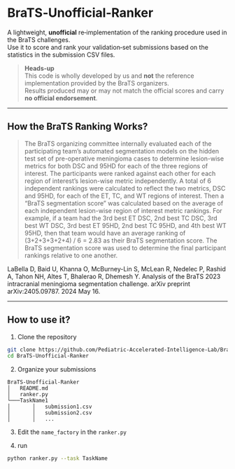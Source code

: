 # BraTS‑Unofficial‑Ranker

A lightweight, **unofficial** re‑implementation of the ranking procedure used in the BraTS challenges.  
Use it to score and rank your validation‑set submissions based on the statistics in the submission CSV files.

> **Heads‑up**  
> This code is wholly developed by us and **not** the reference implementation provided by the BraTS organizers.  
> Results produced may or may not match the official scores and carry **no official endorsement**.

---
## How the BraTS Ranking Works?


> The BraTS organizing committee internally evaluated each of the participating team’s automated segmentation models on the hidden test set of pre-operative meningioma cases to determine lesion-wise metrics for both DSC and 95HD for each of the three regions of interest. The participants were ranked against each other for each region of interest’s lesion-wise metric independently. A total of 6 independent rankings were calculated to reflect the two metrics, DSC and 95HD, for each of the ET, TC, and WT regions of interest. Then a “BraTS segmentation score” was calculated based on the average of each independent lesion-wise region of interest metric rankings. For example, if a team had the 3rd best ET DSC, 2nd best TC DSC, 3rd best WT DSC, 3rd best ET 95HD, 2nd best TC 95HD, and 4th best WT 95HD, then that team would have an average ranking of (3+2+3+3+2+4) / 6 = 2.83 as their BraTS segmentation score. The BraTS segmentation score was used to determine the final participant rankings relative to one another. 


LaBella D, Baid U, Khanna O, McBurney-Lin S, McLean R, Nedelec P, Rashid A, Tahon NH, Altes T, Bhalerao R, Dhemesh Y. Analysis of the BraTS 2023 intracranial meningioma segmentation challenge. arXiv preprint arXiv:2405.09787. 2024 May 16.

---
## How to use it?

1. Clone the repository
```bash
git clone https://github.com/Pediatric-Accelerated-Intelligence-Lab/BraTS‑Unofficial‑Ranker.git
cd BraTS‑Unofficial‑Ranker
```

2. Organize your submissions
```
BraTS‑Unofficial‑Ranker
│   README.md
│   ranker.py   
└───TaskName1
│       │   submission1.csv
│       │   submission2.csv
│       │   ...
```

3. Edit the `name_factory` in the `ranker.py`

4. run 
```bash
python ranker.py --task TaskName
```
